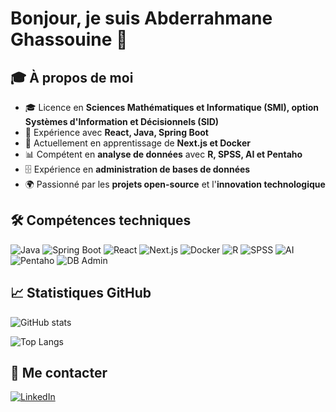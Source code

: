 # Bonjour, je suis Abderrahmane Ghassouine 👋

## 🎓 À propos de moi

- 🎓 Licence en **Sciences Mathématiques et Informatique (SMI), option Systèmes d'Information et Décisionnels (SID)**  
- 💼 Expérience avec **React, Java, Spring Boot**  
- 🌱 Actuellement en apprentissage de **Next.js et Docker**  
- 📊 Compétent en **analyse de données** avec **R, SPSS, AI et Pentaho**  
- 🗄️ Expérience en **administration de bases de données**  
- 🌍 Passionné par les **projets open-source** et l'**innovation technologique**

## 🛠️ Compétences techniques

![Java](https://img.shields.io/badge/Java-ED8B00?style=for-the-badge&logo=java&logoColor=white)
![Spring Boot](https://img.shields.io/badge/SpringBoot-6DB33F?style=for-the-badge&logo=spring&logoColor=white)
![React](https://img.shields.io/badge/React-20232A?style=for-the-badge&logo=react&logoColor=61DAFB)
![Next.js](https://img.shields.io/badge/Next.js-000000?style=for-the-badge&logo=next.js&logoColor=white)
![Docker](https://img.shields.io/badge/Docker-2496ED?style=for-the-badge&logo=docker&logoColor=white)
![R](https://img.shields.io/badge/R-276DC3?style=for-the-badge&logo=r&logoColor=white)
![SPSS](https://img.shields.io/badge/SPSS-1C4587?style=for-the-badge)
![AI](https://img.shields.io/badge/AI-FF6F61?style=for-the-badge)
![Pentaho](https://img.shields.io/badge/Pentaho-0099FF?style=for-the-badge)
![DB Admin](https://img.shields.io/badge/DB_Admin-6C6C6C?style=for-the-badge)

## 📈 Statistiques GitHub

![GitHub stats](https://github-readme-stats.vercel.app/api?username=AbderrahmaneGhassouine&show_icons=true&theme=radical)

![Top Langs](https://github-readme-stats.vercel.app/api/top-langs/?username=AbderrahmaneGhassouine&layout=compact&theme=radical)

## 🔗 Me contacter

[![LinkedIn](https://img.shields.io/badge/LinkedIn-0A66C2?style=for-the-badge&logo=linkedin&logoColor=white)](https://linkedin.com/in/abderrahmane-ghassouine-93942a242)
